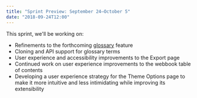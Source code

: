 ```yaml
---
title: "Sprint Preview: September 24–October 5"
date: "2018-09-24T12:00"
---
```


This sprint, we'll be working on:

- Refinements to the forthcoming
  [glossary](https://github.com/pressbooks/pressbooks/pull/1320) feature
- Cloning and API support for glossary terms
- User experience and accessibility improvements to the Export
  page
- Continued work on user experience improvements to the webbook table of contents
- Developing a user experience strategy for the Theme Options page to make it more intuitive
  and less intimidating while improving its extensibility
